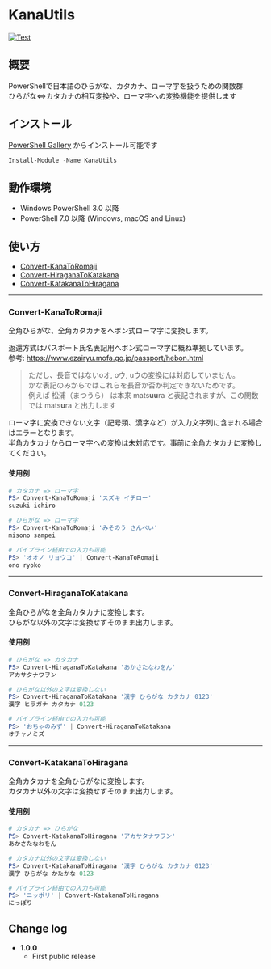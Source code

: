 # KanaUtils

[![Test](https://github.com/mkht/KanaUtils/actions/workflows/test.yml/badge.svg)](https://github.com/mkht/KanaUtils/actions/workflows/test.yml)

## 概要
PowerShellで日本語のひらがな、カタカナ、ローマ字を扱うための関数群  
ひらがな⇔カタカナの相互変換や、ローマ字への変換機能を提供します


## インストール
[PowerShell Gallery](https://www.powershellgallery.com/packages/KanaUtils) からインストール可能です

```PowerShell
Install-Module -Name KanaUtils
```

## 動作環境
+ Windows PowerShell 3.0 以降
+ PowerShell 7.0 以降 (Windows, macOS and Linux)

## 使い方

- [Convert-KanaToRomaji](#Convert-KanaToRomaji)
- [Convert-HiraganaToKatakana](#Convert-HiraganaToKatakana)
- [Convert-KatakanaToHiragana](#Convert-KatakanaToHiragana)

----
### Convert-KanaToRomaji
全角ひらがな、全角カタカナをヘボン式ローマ字に変換します。

返還方式はパスポート氏名表記用ヘボン式ローマ字に概ね準拠しています。  
  参考: https://www.ezairyu.mofa.go.jp/passport/hebon.html

> ただし、長音ではないoオ, oウ, uウの変換には対応していません。  
> かな表記のみからではこれらを長音か否か判定できないためです。  
> 例えば 松浦（まつうら） は本来 mats**uu**ra と表記されますが、この関数では mats**u**ra と出力します

ローマ字に変換できない文字（記号類、漢字など）が入力文字列に含まれる場合はエラーとなります。  
半角カタカナからローマ字への変換は未対応です。事前に全角カタカナに変換してください。


#### 使用例

```PowerShell
# カタカナ => ローマ字
PS> Convert-KanaToRomaji 'スズキ イチロー'
suzuki ichiro

# ひらがな => ローマ字
PS> Convert-KanaToRomaji 'みそのう さんぺい'
misono sampei

# パイプライン経由での入力も可能
PS> 'オオノ リョウコ' | Convert-KanaToRomaji
ono ryoko
```

----
### Convert-HiraganaToKatakana
全角ひらがなを全角カタカナに変換します。  
ひらがな以外の文字は変換せずそのまま出力します。

#### 使用例
```PowerShell
# ひらがな => カタカナ
PS> Convert-HiraganaToKatakana 'あかさたなわをん'
アカサタナワヲン

# ひらがな以外の文字は変換しない
PS> Convert-HiraganaToKatakana '漢字 ひらがな カタカナ 0123'
漢字 ヒラガナ カタカナ 0123

# パイプライン経由での入力も可能
PS> 'おちゃのみず' | Convert-HiraganaToKatakana
オチャノミズ
```

----
### Convert-KatakanaToHiragana
全角カタカナを全角ひらがなに変換します。  
カタカナ以外の文字は変換せずそのまま出力します。

#### 使用例
```PowerShell
# カタカナ => ひらがな
PS> Convert-KatakanaToHiragana 'アカサタナワヲン'
あかさたなわをん

# カタカナ以外の文字は変換しない
PS> Convert-KatakanaToHiragana '漢字 ひらがな カタカナ 0123'
漢字 ひらがな かたかな 0123

# パイプライン経由での入力も可能
PS> 'ニッポリ' | Convert-KatakanaToHiragana
にっぽり
```


## Change log
+ **1.0.0**
  - First public release
